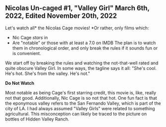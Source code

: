 Nicolas Un-caged #1, "Valley Girl" March 6th, 2022, Edited November 20th, 2022
--------------------------------------------------

Let's watch all* the Nicolas Cage movies!
*Or rather, only films which:
- Nic Cage _stars_ in
- Are "notable" or those with at least a 7.0 on IMDB
The plan is to watch them in chronological order, and only break the rules if it sounds fun or is convenient.

We start off by breaking the rules and watching the not-that-well rated and quite obscure Valley Girl.
In some ways, the tagline says it all:
"She's cool. He's hot. She's from the valley. He's not."

**Do Not Watch**

Most notable as being Cage's first starring credit, this movie is, like, really not that good.
Additionally, Nic Cage is so not that hot.
One fun fact is that the eponymous valley refers to the San Fernando Valley, which is part of the city of LA.
I had always assumed "Valley Girls" were related to something agricultural.
This misconception can likely be traced to the picture on bottles of Hidden Valley Ranch.
